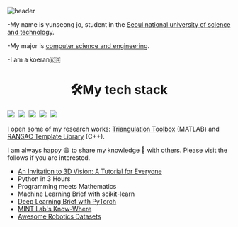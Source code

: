 ![header](https://capsule-render.vercel.app/api?type=slice&color=auto&height=250&section=header&text=YunSeong&nbsp;Jo&fontSize=60)

-My name is yunseong jo, student in the [Seoul national university of science and technology](https://www.seoultech.ac.kr/).

-My major is [computer science and engineering](https://computer.seoultech.ac.kr/).

-I am a koeran:kr:

# <center>:hammer_and_wrench:**My tech stack**</center>
<img src="https://img.shields.io/badge/C-A8B9CCstyle=flat-square&logo=C&logoColor=white"/></a>&nbsp;
<img src="https://img.shields.io/badge/C++-00599C?style=flat-square&logo=C++&logoColor=white"/></a>&nbsp;
<img src="https://img.shields.io/badge/Python-3766AB?style=flat-square&logo=Python&logoColor=white"/></a>&nbsp;
<img src="https://img.shields.io/badge/Java-007396?style=flat-square&logo=Java&logoColor=white"/></a>&nbsp;
<img src="https://img.shields.io/badge/JavaScript-F7DF1Estyle=flat-square&logo=JavaScript&logoColor=white"/></a>&nbsp;


I open some of my research works: [Triangulation Toolbox](https://github.com/sunglok/TriangulationToolbox) (MATLAB) and [RANSAC Template Library](https://github.com/sunglok/rtl) (C++).

I am always happy 😄 to share my knowledge 📘 with others. Please visit the follows if you are interested.
* [An Invitation to 3D Vision: A Tutorial for Everyone](https://github.com/sunglok/3dv_tutorial)
* Python in 3 Hours
* Programming meets Mathematics
* Machine Learning Brief with scikit-learn
* [Deep Learning Brief with PyTorch](https://github.com/mint-lab/dl_tutorial)
* [MINT Lab's Know-Where](https://github.com/mint-lab/know-where)
* [Awesome Robotics Datasets](https://mint-lab.github.io/awesome-robotics-datasets/)
